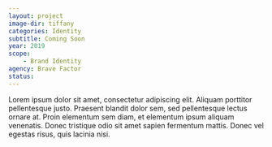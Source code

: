 ```yaml
---
layout: project
image-dir: tiffany
categories: Identity
subtitle: Coming Soon
year: 2019
scope: 
    - Brand Identity
agency: Brave Factor
status: 
---
```

Lorem ipsum dolor sit amet, consectetur adipiscing elit. Aliquam porttitor pellentesque justo. Praesent blandit dolor sem, sed pellentesque lectus ornare at. Proin elementum sem diam, et elementum ipsum aliquam venenatis. Donec tristique odio sit amet sapien fermentum mattis. Donec vel egestas risus, quis lacinia nisi.